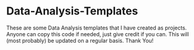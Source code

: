 # Data-Analysis-Templates
These are some Data Analysis templates that I have created as projects. Anyone can copy this code if needed, just give credit if you can. This will (most probably) be updated on a regular basis. Thank You!

